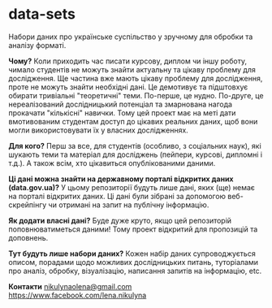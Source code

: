 # data-sets
Набори даних про українське суспільство у зручному для обробки та аналізу форматі. 

**Чому?**
Коли приходить час писати курсову, диплом чи іншу роботу, чимало студентів не можуть знайти актуальну та цікаву проблему для дослідження. Ще частина вже мають цікаву проблему для дослідження, проте не можуть знайти необхідні дані. Це демотивує та підштовхує обирати тривіальні "теоретичні" теми. По-перше, це нудно. По-друге, це нереалізований дослідницький потенціал та змарнована нагода прокачати "кількісні" навички. Тому цей проект має на меті дати вмотивованим студентам доступ до цікавих реальних даних, щоб вони могли використовувати їх у власних дослідженнях. 

**Для кого?**
Перш за все, для студентів (особливо, з соціальних наук), які шукають теми та матеріал для досліджень (пейпери, курсові, дипломні і т.д.). А також всім, хто цікавиться опублікованими даними. 

**Ці дані можна знайти на державному порталі відкритих даних (data.gov.ua)?**
У цьому репозиторії будуть лише дані, яких (ще) немає на порталі відкритих даних. Ці дані були зібрані за допомогою веб-скрейпінгу чи отримані на запит на публічну інформацію.

**Як додати власні дані?**
Буде дуже круто, якщо цей репозиторій поповнюватиметься даними! Тому проект відкритий для пропозицій та доповнень.

**Тут будуть лише набори даних?**
Кожен набір даних супроводжується описом, порадами щодо можливих дослідницьких питань, туторіалами про аналіз, обробку, візуалізацію, написання запитів на інформацію, etc. 

**Контакти**
nikulynaolena@gmail.com
https://www.facebook.com/lena.nikulyna 
